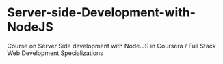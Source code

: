# Server-side-Development-with-NodeJS
Course on Server Side development with Node.JS in Coursera / Full Stack Web Development Specializations
